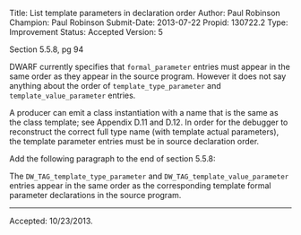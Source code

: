Title:       List template parameters in declaration order
Author:      Paul Robinson
Champion:    Paul Robinson
Submit-Date: 2013-07-22
Propid:      130722.2
Type:        Improvement
Status:      Accepted
Version:     5

Section 5.5.8, pg 94

DWARF currently specifies that `formal_parameter` entries must appear in the same order
as they appear in the source program.  However it does not say anything about the
order of `template_type_parameter` and `template_value_parameter` entries.

A producer can emit a class instantiation with a name that is the same as the class
template; see Appendix D.11 and D.12.  In order for the debugger to reconstruct the
correct full type name (with template actual parameters), the template parameter
entries must be in source declaration order.

Add the following paragraph to the end of section 5.5.8:

The `DW_TAG_template_type_parameter` and `DW_TAG_template_value_parameter` entries
appear in the same order as the corresponding template formal parameter declarations
in the source program.

---

Accepted: 10/23/2013.
